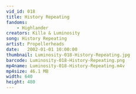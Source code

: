 ```yaml
---
vid_id: 018
title: History Repeating
fandoms:
    - Highlander
creators: Killa & Luminosity
song: History Repeating
artist: Propellerheads
date:   2002-01-01 10:00:00
thumbnail: Luminosity-018-History-Repeating.jpg
barcode: Luminosity-018-History-Repeating.png
mp4name: Luminosity-018-History-Repeating.m4v
mp4size: 46.1 MB
width: 640
height: 480
---
```



  
